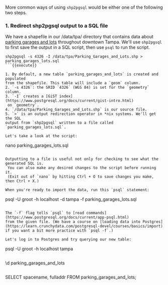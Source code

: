 More common ways of using `shp2pgsql` would be either one of the following two steps.

### 1. Redirect shp2pgsql output to a SQL file

We have a shapefile in our /data/tpa/ directory that contains data about 
[parking garages and lots](https://city-tampa.opendata.arcgis.com/datasets/parking-garages-and-lots)
 throughout downtown Tampa. We'll use `shp2pgsql` to first save the output in a SQL script,
  then use `psql` to run the script.

```
shp2pgsql -s 4326 -I /data/tpa/Parking_Garages_and_Lots.shp > parking_garages_lots.sql
```{{execute}}

1. By default, a new table `parking_garages_and_lots` is created and populated 
from the shapefile. This table will include a `geom` column.
2. `-s 4326`: the SRID `4326` (WGS 84) is set for the `geometry` column.
3. `-I` creates a [GiST index](https://www.postgresql.org/docs/current/gist-intro.html)
 on `geometry`.
4. `/data/tpa/Parking_Garages_and_Lots.shp` is our source file.
5. `>` is an output redirection operator in *nix systems. We'll get the SQL 
output from `shp2pgsql` written to a file called `parking_garages_lots.sql`.

Let's take a look at the script:

```
nano parking_garages_lots.sql
```{{execute}}

Outputting to a file is useful not only for checking to see what the generated SQL is.
 You can also make any desired changes to the script before running it. 
 (Exit out of `nano` by hitting Ctrl + O to save changes you make, then Ctrl + X.)

When you're ready to import the data, run this `psql` statement:

```
psql -U groot -h localhost -d tampa -f parking_garages_lots.sql
```{{execute}}

The `-f` flag tells `psql` to [read commands](https://www.postgresql.org/docs/current/app-psql.html) 
from the given file. (We have a course on [loading data into Postgres](https://learn.crunchydata.com/postgresql-devel/courses/basics/import) if you want a bit more practice with `psql -f`.)

Let's log in to Postgres and try querying our new table:

```
psql -U groot -h localhost tampa
```{{execute}}
```
\d parking_garages_and_lots
```{{execute}}
```
SELECT spacename, fulladdr FROM parking_garages_and_lots;
```{{execute}}
